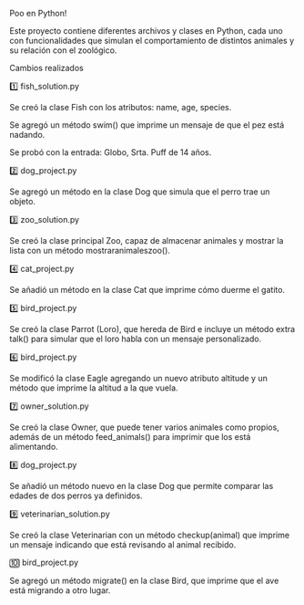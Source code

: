 Poo en Python!

Este proyecto contiene diferentes archivos y clases en Python, cada uno con funcionalidades que simulan el comportamiento de distintos animales y su relación con el zoológico.

Cambios realizados

1️⃣ fish_solution.py

Se creó la clase Fish con los atributos: name, age, species.

Se agregó un método swim() que imprime un mensaje de que el pez está nadando.

Se probó con la entrada: Globo, Srta. Puff de 14 años.

2️⃣ dog_project.py

Se agregó un método en la clase Dog que simula que el perro trae un objeto.

3️⃣ zoo_solution.py

Se creó la clase principal Zoo, capaz de almacenar animales y mostrar la lista con un método mostraranimaleszoo().

4️⃣ cat_project.py

Se añadió un método en la clase Cat que imprime cómo duerme el gatito.

5️⃣ bird_project.py

Se creó la clase Parrot (Loro), que hereda de Bird e incluye un método extra talk() para simular que el loro habla con un mensaje personalizado.

6️⃣ bird_project.py

Se modificó la clase Eagle agregando un nuevo atributo altitude y un método que imprime la altitud a la que vuela.

7️⃣ owner_solution.py

Se creó la clase Owner, que puede tener varios animales como propios, además de un método feed_animals() para imprimir que los está alimentando.

8️⃣ dog_project.py

Se añadió un método nuevo en la clase Dog que permite comparar las edades de dos perros ya definidos.

9️⃣ veterinarian_solution.py

Se creó la clase Veterinarian con un método checkup(animal) que imprime un mensaje indicando que está revisando al animal recibido.

🔟 bird_project.py

Se agregó un método migrate() en la clase Bird, que imprime que el ave está migrando a otro lugar.